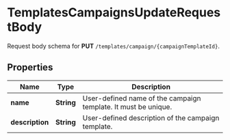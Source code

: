 

# TemplatesCampaignsUpdateRequestBody

Request body schema for **PUT** `/templates/campaign/{campaignTemplateId}`.

## Properties

| Name | Type | Description |
|------------ | ------------- | ------------- |
|**name** | **String** | User-defined name of the campaign template. It must be unique. |
|**description** | **String** | User-defined description of the campaign template. |



